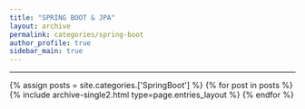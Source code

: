 ```yaml
---
title: "SPRING BOOT & JPA"
layout: archive
permalink: categories/spring-boot
author_profile: true
sidebar_main: true
---
```


<!-- 공백이 포함되어 있는 카테고리 이름의 경우 site.categories['a b c'] 이런식으로! -->

***

{% assign posts = site.categories.['SpringBoot'] %}
{% for post in posts %} {% include archive-single2.html type=page.entries_layout %} {% endfor %}